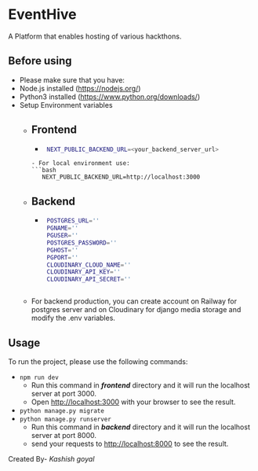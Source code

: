 # EventHive

A Platform that enables hosting of various hackthons.

## Before using

- Please make sure that you have:
 - Node.js installed (https://nodejs.org/)
 - Python3 installed (https://www.python.org/downloads/)
 - Setup Environment variables
   - ## Frontend
      - ```bash
         NEXT_PUBLIC_BACKEND_URL=<your_backend_server_url>
      ```
      - For local environment use:
      ```bash
         NEXT_PUBLIC_BACKEND_URL=http://localhost:3000
      ```
   - ## Backend
      - ```bash
         POSTGRES_URL=''
         PGNAME=''
         PGUSER=''
         POSTGRES_PASSWORD=''
         PGHOST=''
         PGPORT=''
         CLOUDINARY_CLOUD_NAME=''
         CLOUDINARY_API_KEY=''
         CLOUDINARY_API_SECRET=''      
      ```
   - For backend production, you can create account on Railway for postgres server and 
   on Cloudinary for django media storage and modify the .env variables.


## Usage

To run the project, please use the following commands:
 - `npm run dev`
    - Run this command in **_frontend_** directory and it will run the localhost server at port 3000.
    - Open [http://localhost:3000](http://localhost:3000) with your browser to see the result.
 - `python manage.py migrate`
 - `python manage.py runserver`
    - Run this command in **_backend_** directory and it will run the localhost server at port 8000.
    - send your requests to [http://localhost:8000](http://localhost:8000) to see the result.

Created By- _Kashish goyal_

